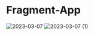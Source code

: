 # Fragment-App
![2023-03-07](https://user-images.githubusercontent.com/72658749/223352614-be0b6af8-a86b-4657-8c53-51414d54e9af.png)
![2023-03-07 (1)](https://user-images.githubusercontent.com/72658749/223352637-eeb81ad5-73af-4913-9ce2-1f67a4b89043.png)
